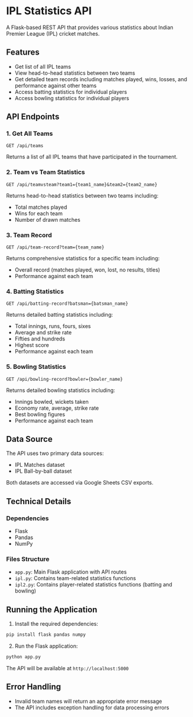 # IPL Statistics API

A Flask-based REST API that provides various statistics about Indian Premier League (IPL) cricket matches.

## Features

- Get list of all IPL teams
- View head-to-head statistics between two teams
- Get detailed team records including matches played, wins, losses, and performance against other teams
- Access batting statistics for individual players
- Access bowling statistics for individual players

## API Endpoints

### 1. Get All Teams
```
GET /api/teams
```
Returns a list of all IPL teams that have participated in the tournament.

### 2. Team vs Team Statistics
```
GET /api/teamvsteam?team1={team1_name}&team2={team2_name}
```
Returns head-to-head statistics between two teams including:
- Total matches played
- Wins for each team
- Number of drawn matches

### 3. Team Record
```
GET /api/team-record?team={team_name}
```
Returns comprehensive statistics for a specific team including:
- Overall record (matches played, won, lost, no results, titles)
- Performance against each team

### 4. Batting Statistics
```
GET /api/batting-record?batsman={batsman_name}
```
Returns detailed batting statistics including:
- Total innings, runs, fours, sixes
- Average and strike rate
- Fifties and hundreds
- Highest score
- Performance against each team

### 5. Bowling Statistics
```
GET /api/bowling-record?bowler={bowler_name}
```
Returns detailed bowling statistics including:
- Innings bowled, wickets taken
- Economy rate, average, strike rate
- Best bowling figures
- Performance against each team

## Data Source
The API uses two primary data sources:
- IPL Matches dataset
- IPL Ball-by-ball dataset

Both datasets are accessed via Google Sheets CSV exports.

## Technical Details

### Dependencies
- Flask
- Pandas
- NumPy

### Files Structure
- `app.py`: Main Flask application with API routes
- `ipl.py`: Contains team-related statistics functions
- `ipl2.py`: Contains player-related statistics functions (batting and bowling)

## Running the Application

1. Install the required dependencies:
```bash
pip install flask pandas numpy
```

2. Run the Flask application:
```bash
python app.py
```

The API will be available at `http://localhost:5000`

## Error Handling
- Invalid team names will return an appropriate error message
- The API includes exception handling for data processing errors